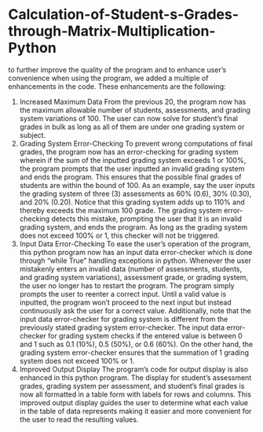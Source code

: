 # Calculation-of-Student-s-Grades-through-Matrix-Multiplication-Python
 to further improve the quality of the program and to enhance user’s 
convenience when using the program, we added a multiple of enhancements in the 
code. These enhancements are the following:
1. Increased Maximum Data
From the previous 20, the program now has the maximum allowable number 
of students, assessments, and grading system variations of 100. The user can now 
solve for student’s final grades in bulk as long as all of them are under one grading 
system or subject.
2. Grading System Error-Checking
To prevent wrong computations of final grades, the program now has an 
error-checking for grading system wherein if the sum of the inputted grading 
system exceeds 1 or 100%, the program prompts that the user inputted an invalid 
grading system and ends the program. This ensures that the possible final grades 
of students are within the bound of 100.
As an example, say the user inputs the grading system of three (3) 
assessments as 60% (0.6), 30% (0.30), and 20% (0.20). Notice that this grading 
system adds up to 110% and thereby exceeds the maximum 100 grade. The 
grading system error-checking detects this mistake, prompting the user that it is 
an invalid grading system, and ends the program. As long as the grading system 
does not exceed 100% or 1, this checker will not be triggered.
3. Input Data Error-Checking
To ease the user’s operation of the program, this python program now has 
an input data error-checker which is done through “while True” handling 
exceptions in python. Whenever the user mistakenly enters an invalid data
(number of assessments, students, and grading system variations), assessment 
grade, or grading system, the user no longer has to restart the program. The 
program simply prompts the user to reenter a correct input. Until a valid value is 
inputted, the program won’t proceed to the next input but instead continuously ask 
the user for a correct value.
Additionally, note that the input data error-checker for grading system is 
different from the previously stated grading system error-checker. The input data 
error-checker for grading system checks if the entered value is between 0 and 1 
such as 0.1 (10%), 0.5 (50%), or 0.6 (60%). On the other hand, the grading system 
error-checker ensures that the summation of 1 grading system does not exceed
100% or 1.
4. Improved Output Display
The program’s code for output display is also enhanced in this python 
program. The display for student’s assessment grades, grading system per 
assessment, and student’s final grades is now all formatted in a table form with 
labels for rows and columns. This improved output display guides the user to 
determine what each value in the table of data represents making it easier and 
more convenient for the user to read the resulting values.
